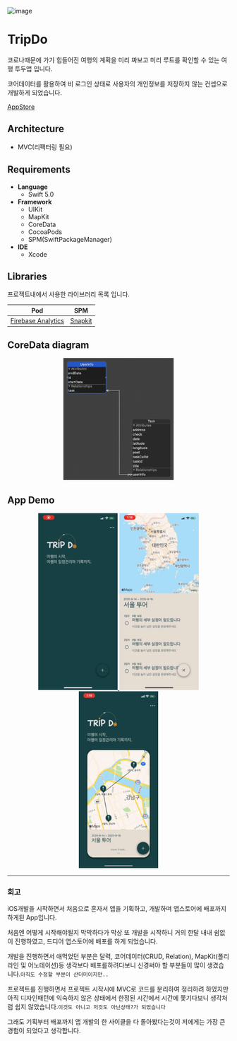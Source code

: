 ![image](https://user-images.githubusercontent.com/45344633/92738128-a8371100-f3b6-11ea-9b72-fb9adae91d98.png)


# TripDo
코로나때문에 가기 힘들어진 여행의 계획을 미리 짜보고 미리 루트를 확인할 수 있는 여행 투두앱 입니다.

코어데이터를 활용하여 비 로그인 상태로 사용자의 개인정보를 저장하지 않는 컨셉으로 개발하게 되었습니다.

[AppStore](https://apps.apple.com/kr/app/tripdo/id1530001128)

## Architecture

- MVC(리팩터링 필요)

## Requirements
- **Language**
  - Swift 5.0
- **Framework**
  - UIKit
  - MapKit
  - CoreData
  - CocoaPods
  - SPM(SwiftPackageManager)
- **IDE**
  - Xcode

## Libraries
프로젝트내에서 사용한 라이브러리 목록 입니다.

| Pod | SPM |  
|:---:|:---:|
| [Firebase Analytics](https://firebase.google.com/docs/analytics/ios/start?hl=ko) | [Snapkit](https://github.com/SnapKit/SnapKit#contents) |

## CoreData diagram
<p align="center">
    <img width="250" src="./images/CoreData.png" alt="singh08prashant" />
<p>

## App Demo
<p align="center">
    <a href="https://youtu.be/52FDect9ko4">
        <img width="180" height="400" src="./images/TripDo01.gif" alt="DEMO" style="zoom: 100%;" />
    </a>
        <a href="https://youtu.be/52FDect9ko4">
        <img width="180" height="400" src="./images/TripDo02.gif" alt="DEMO" style="zoom: 100%;" />
    </a>
        <a href="https://youtu.be/52FDect9ko4">
        <img width="180" height="400" src="./images/TripDo03.gif" alt="DEMO" style="zoom: 100%;" />
    </a>
<p>

---

### 회고

iOS개발을 시작하면서 처음으로 혼자서 앱을 기획하고, 개발하며 앱스토어에 배포까지 하게된 App입니다.

처음엔 어떻게 시작해야될지 막막하다가 막상 또 개발을 시작하니 거의 한달 내내 쉼없이 진행하였고, 드디어 앱스토어에 배포를 하게 되었습니다.

개발을 진행하면서 애먹었던 부분은 달력, 코어데이터(CRUD, Relation), MapKit(폴리라인 및 어노테이션)등 생각보다 배포를하려다보니 신경써야 할 부분들이 많이 생겼습니다.`아직도 수정할 부분이 산더미이지만..`

프로젝트를 진행하면서 프로젝트 시작시에 MVC로 코드를 분리하여 정리하려 하였지만 아직 디자인패턴에 익숙하지 않은 상태에서 한정된 시간에서 시간에 쫓기다보니 생각처럼 쉽지 않았습니다.`이것도 아니고 저것도 아닌상태?가 되었습니다`

그래도 기획부터 배포까지 앱 개발의 한 사이클을 다 돌아봤다는것이 저에게는 가장 큰 경험이 되었다고 생각합니다.

